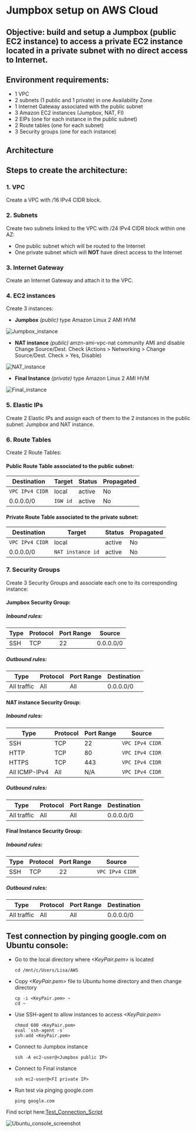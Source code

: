 # Jumpbox setup on AWS Cloud

## Objective: build and setup a Jumpbox (public EC2 instance) to access a private EC2 instance located in a private subnet with no direct access to Internet.

## Environment requirements:
- 1 VPC
- 2 subnets (1 public and 1 private) in one Availability Zone
- 1 Internet Gateway associated with the public subnet
- 3 Amazon EC2 instances (Jumpbox, NAT, FI)
- 2 EIPs (one for each instance in the public subnet)
- 2 Route tables (one for each subnet)
- 3 Security groups (one for each instance)

## Architecture
*<insert photo here>*

## Steps to create the architecture:
### 1. VPC
Create a VPC with <IP>/16 IPv4 CIDR block.

### 2. Subnets
Create two subnets linked to the VPC with <IP>/24 IPv4 CIDR block within one AZ:
- One public subnet which will be routed to the Internet
- One private subnet which will **NOT** have direct access to the Internet

### 3. Internet Gateway
Create an Internet Gateway and attach it to the VPC.

### 4. EC2 instances
Create 3 instances:
- **Jumpbox** *(public)* type Amazon Linux 2 AMI HVM

![Jumpbox_instance](https://github.com/lisakoppe/AWS-Cloud_architecture/blob/master/AWS_Jumpbox/Screenshots/Jumpbox_instance.PNG)

- **NAT instance** *(public)* amzn-ami-vpc-nat community AMI and disable Change Source/Dest. Check (Actions > Networking > Change Source/Dest. Check > Yes, Disable)

![NAT_instance](https://github.com/lisakoppe/AWS-Cloud_architecture/blob/master/AWS_Jumpbox/Screenshots/NAT_instance.PNG)

- **Final Instance** *(private)* type Amazon Linux 2 AMI HVM

![Final_instance](https://github.com/lisakoppe/AWS-Cloud_architecture/blob/master/AWS_Jumpbox/Screenshots/FI_instance.PNG)

### 5. Elastic IPs
Create 2 Elastic IPs and assign each of them to the 2 instances in the public subnet: Jumpbox and NAT instance.

### 6. Route Tables
Create 2 Route Tables:
#### Public Route Table associated to the public subnet:

| Destination        | Target                 | Status   | Propagated  |      
| ------------------ | ---------------------- | -------- | ----------- |
| `VPC IPv4 CIDR`    | local                  | active   | No          |
| 0.0.0.0/0          | `IGW id`               | active   | No          |

#### Private Route Table associated to the private subnet:

| Destination        | Target                 | Status   | Propagated  |        
| ------------------ | ---------------------- | -------- | ----------- |
| `VPC IPv4 CIDR`    | local                  | active   | No          |
| 0.0.0.0/0          | `NAT instance id`      | active   | No          |

### 7. Security Groups
Create 3 Security Groups and associate each one to its corresponding instance:
#### **Jumpbox Security Group**:
##### Inbound rules:
| Type            | Protocol   | Port Range  | Source             |
| --------------- | ---------- | ----------- | ------------------ |
| SSH             | TCP        | 22          | 0.0.0.0/0          |

##### Outbound rules:
| Type            | Protocol   | Port Range  | Destination        |
| --------------- | ---------- | ----------- | ------------------ |
| All traffic     | All        | All         | 0.0.0.0/0          |

#### **NAT instance Security Group**:
##### Inbound rules:
| Type            | Protocol   | Port Range  | Source             |
| --------------- | ---------- | ----------- | ------------------ |
| SSH             | TCP        | 22          | `VPC IPv4 CIDR`    |
| HTTP            | TCP        | 80          | `VPC IPv4 CIDR`    |
| HTTPS           | TCP        | 443         | `VPC IPv4 CIDR`    |
| All ICMP-IPv4   | All        | N/A         | `VPC IPv4 CIDR`    |

##### Outbound rules:
| Type            | Protocol   | Port Range  | Destination        |
| --------------- | ---------- | ----------- | ------------------ |
| All traffic     | All        | All         | 0.0.0.0/0          |

#### **Final Instance Security Group**:
##### Inbound rules:
| Type            | Protocol   | Port Range  | Source             |
| --------------- | ---------- | ----------- | ------------------ |
| SSH             | TCP        | 22          | `VPC IPv4 CIDR`    |

##### Outbound rules:
| Type            | Protocol   | Port Range  | Destination        |
| --------------- | ---------- | ----------- | ------------------ |
| All traffic     | All        | All         | 0.0.0.0/0          |

## Test connection by pinging google.com on Ubuntu console:
- Go to the local directory where *<KeyPair.pem>* is located
  ```
  cd /mnt/c/Users/Lisa/AWS
  ```
- Copy *<KeyPair.pem>* file to Ubuntu home directory and then change directory
  ```
  cp -i <KeyPair.pem> ~
  cd ~
  ```
- Use SSH-agent to allow instances to access *<KeyPair.pem>*
  ```
  chmod 600 <KeyPair.pem>
  eval `ssh-agent -s`
  ssh-add <KeyPair.pem>
  ```
- Connect to Jumpbox instance
  ```
  ssh -A ec2-user@<Jumpbox public IP>
  ```
- Connect to Final instance
  ```
  ssh ec2-user@<FI private IP>
  ```
- Run test via pinging google.com
  ```
  ping google.com
  ```
Find script here:[Test_Connection_Script](https://github.com/lisakoppe/AWS-Cloud_architecture/blob/master/AWS_Jumpbox/Test_Connection_Script)

![Ubuntu_console_screenshot](https://github.com/lisakoppe/AWS-Cloud_architecture/blob/master/AWS_Jumpbox/Screenshots/Ubuntu_console_screenshot.PNG)
